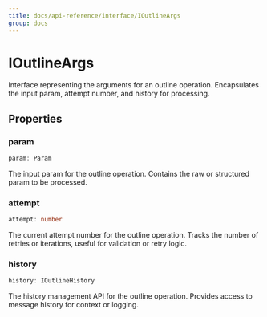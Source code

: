 ```yaml
---
title: docs/api-reference/interface/IOutlineArgs
group: docs
---
```


# IOutlineArgs

Interface representing the arguments for an outline operation.
Encapsulates the input param, attempt number, and history for processing.

## Properties

### param

```ts
param: Param
```

The input param for the outline operation.
Contains the raw or structured param to be processed.

### attempt

```ts
attempt: number
```

The current attempt number for the outline operation.
Tracks the number of retries or iterations, useful for validation or retry logic.

### history

```ts
history: IOutlineHistory
```

The history management API for the outline operation.
Provides access to message history for context or logging.
